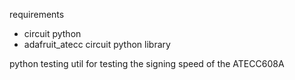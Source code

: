 requirements

- circuit python
- adafruit_atecc circuit python library

python testing util for testing the signing speed of the ATECC608A

